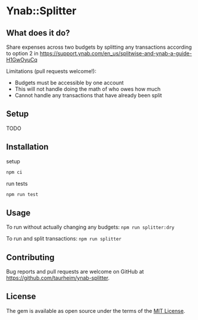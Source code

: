 # Ynab::Splitter 

## What does it do?
Share expenses across two budgets by splitting any transactions according to option 2 in https://support.ynab.com/en_us/splitwise-and-ynab-a-guide-H1GwOyuCq

Limitations (pull requests welcome!):
- Budgets must be accessible by one account
- This will not handle doing the math of who owes how much
- Cannot handle any transactions that have already been split

## Setup
TODO

## Installation

setup

```bash
npm ci
```

run tests

```bash
npm run test
```

## Usage
To run without actually changing any budgets:
`npm run splitter:dry`

To run and split transactions:
`npm run splitter`

## Contributing

Bug reports and pull requests are welcome on GitHub at https://github.com/taurheim/ynab-splitter.

## License

The gem is available as open source under the terms of the [MIT License](https://opensource.org/licenses/MIT).
